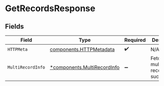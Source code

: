 # GetRecordsResponse


## Fields

| Field                                                                     | Type                                                                      | Required                                                                  | Description                                                               |
| ------------------------------------------------------------------------- | ------------------------------------------------------------------------- | ------------------------------------------------------------------------- | ------------------------------------------------------------------------- |
| `HTTPMeta`                                                                | [components.HTTPMetadata](../../models/components/httpmetadata.md)        | :heavy_check_mark:                                                        | N/A                                                                       |
| `MultiRecordInfo`                                                         | [*components.MultiRecordInfo](../../models/components/multirecordinfo.md) | :heavy_minus_sign:                                                        | Fetch multiple records successfully.                                      |